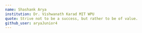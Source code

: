 ```yaml
---
name: Shashank Arya
institution: Dr. Vishwanath Karad MIT WPU
quote: Strive not to be a success, but rather to be of value.
github_user: aryaJunior4
---
```

